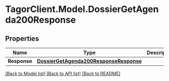 # TagorClient.Model.DossierGetAgenda200Response

## Properties

Name | Type | Description | Notes
------------ | ------------- | ------------- | -------------
**Response** | [**DossierGetAgenda200ResponseResponse**](DossierGetAgenda200ResponseResponse.md) |  | [optional] 

[[Back to Model list]](../README.md#documentation-for-models) [[Back to API list]](../README.md#documentation-for-api-endpoints) [[Back to README]](../README.md)

